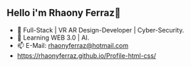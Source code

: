 ## Hello i'm Rhaony Ferraz👋


- 🔭 Full-Stack | VR AR Design-Developer | Cyber-Security.
- 🌱 Learning  WEB 3.0 | AI.
- 📫 E-Mail: rhaonyferraz@hotmail.com
-  https://rhaonyferraz.github.io/Profile-html-css/

